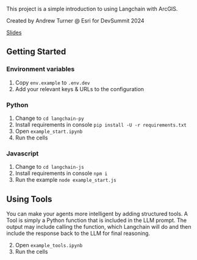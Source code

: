 This project is a simple introduction to using Langchain with ArcGIS. 

Created by Andrew Turner @ Esri for DevSummit 2024

[Slides](https://esriis-my.sharepoint.com/:p:/g/personal/andr7059_esri_com/ERydBirgxSRDhi-CW8_DvSsB0PL9OwH1Q6gH7HypJsNlnQ?e=0rRchp)

## Getting Started

### Environment variables

1. Copy `env.example` to `.env.dev`
2. Add your relevant keys & URLs to the configuration

### Python

1. Change to `cd langchain-py`
2. Install requirements in console `pip install -U -r requirements.txt`
3. Open `example_start.ipynb`
4. Run the cells

### Javascript

1. Change to `cd langchain-js`
2. Install requirements in console `npm i`
3. Run the example `node example_start.js`


## Using Tools

You can make your agents more intelligent by adding structured tools. A Tool is simply a Python function that is included in the LLM prompt. The output may include calling the function, which Langchain will do and then include the response back to the LLM for final reasoning.

2. Open `example_tools.ipynb`
3. Run the cells